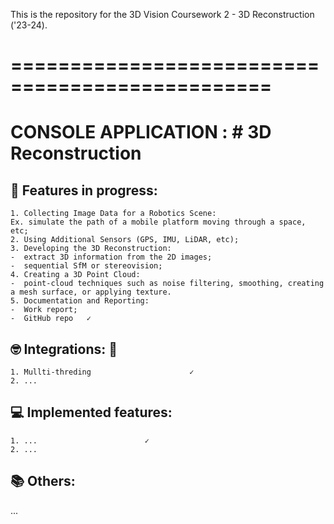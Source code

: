 This is the repository for the 3D Vision Coursework 2 - 3D Reconstruction ('23-24).

# ================================================
   CONSOLE APPLICATION : # 3D Reconstruction
  ================================================
  
## 📝 Features in progress: 

    1. Collecting Image Data for a Robotics Scene:
    Ex. simulate the path of a mobile platform moving through a space, etc;
    2. Using Additional Sensors (GPS, IMU, LiDAR, etc);
    3. Developing the 3D Reconstruction:
    -  extract 3D information from the 2D images;
    -  sequential SfM or stereovision;
    4. Creating a 3D Point Cloud:
    -  point-cloud techniques such as noise filtering, smoothing, creating a mesh surface, or applying texture.
    5. Documentation and Reporting:
    -  Work report;
    -  GitHub repo   ✓
    
## 🤓 Integrations: 🚀

    1. Mullti-threding                      ✓
    2. ...


## 💻 Implemented features: 

    1. ...                        ✓
    2. ...                       
    
## 📚 Others:

...
